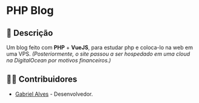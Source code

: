 # PHP Blog

## 📝 Descrição

Um blog feito com **PHP** + **VueJS**, para estudar php e coloca-lo na web em uma VPS.
_(Posteriormente, o site passou a ser hospedado em uma cloud na DigitalOcean por motivos financeiros.)_

## 🧑‍💻 Contribuidores

- [Gabriel Alves](https://github.com/GabrielAlvesBM) - Desenvolvedor.